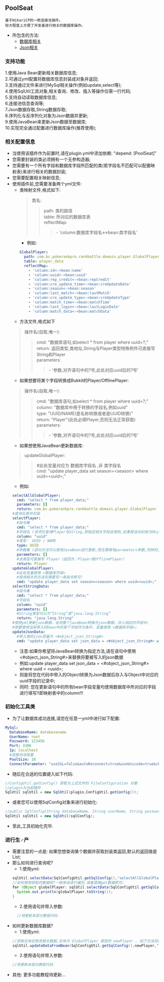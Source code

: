 ## PoolSeat<br>
    基于HikariCP的一款连接池插件。
    较大程度上方便了开发者进行相关的数据库操作。

* 所包含的方法:<br>
    * [数据库相关](https://github.com/BlackCraft529/PoolSeat/blob/master/src/main/java/com/bc/poolseat/domain/operation/SqlUtilInterface.java)
    * [Json相关](https://github.com/BlackCraft529/PoolSeat/blob/master/src/main/java/com/bc/poolseat/domain/operation/JsonUtilInterface.java)

### 支持功能<br>
1.使用Java Bean更新相关数据库信息;<br>
2.可通过yml配置将数据库信息封装成对象并返回;<br>
3.支持通过文件来进行MySql相关操作(例如update,select等);<br>
4.使用SqlUtil工具对象,相关查询、修改、插入等操作仅需一行代码;<br>
5.支持自动读取数据库信息;<br>
6.连接池信息查询等;<br>
7.Json数据存取,String数据存取;<br>
8.序列化与反序列化对象为Json数据并更新;<br>
9.使用JavaBean来更新Json数据至数据库;<br>
10.实现完全通过配置进行数据库操作(推荐使用);<br>

### 相关配置信息<br>
* 当使用该插件作为前置时,请在plugin.yml中添加依赖: "depend: [PoolSeat]"<br>
* 您需要封装的类必须拥有一个无参构造器;<br>
* 您需要有一个所有字段和数据库字段所匹配的类(若字段名不匹配可以配置映射表)来进行相关的数据封装;<br>
* 您需要配置相关映射信息;<br>
* 使用插件前,您需要准备两个yml文件: <br>
  * 类映射文件,格式如下:<br>
    >类名:<br>
    >>path: 类的路径<br>
    >>table: 所对应的数据库表<br>
    >>reflectMap:<br>
    >>>\- 'column:数据库字段名<->bean:类字段名'<br>
    * 例如:<br>
    ```yaml
    GlobalPlayer:
      path: com.bc.pokerankpro.rankbattle.domain.player.GlobalPlayer
      table: player_data
      reflectMap:
        - 'column:id<->bean:name'
        - 'column:uuid<->bean:uuid'
        - 'column:rep_credit<->bean:repCredit'
        - 'column:cre_update_time<->bean:creUpdateDate'
        - 'column:season<->bean:season'
        - 'column:last_match<->bean:lastMatch'
        - 'column:cre_update_type<->bean:creUpdateType'
        - 'column:match_time<->bean:matchTime'
        - 'column:last_login<->bean:lastLoginDate'
        - 'column:match_data<->bean:matchData'
    ```
  * 方法文件,格式如下
  >操作名(自取,唯一):<br>
  >>cmd: "数据库语句,如select * from player where uuid=?;"<br>
  >>return: 返回类型,类地址,String与Player类型特殊例外可直接写String和Player<br>
  >>parameters:<br>
  >>>\- '参数,对齐语句中的?号,此处对应uuid后的?号'<br>
  * 如果想要将某个字段转换成Bukkit的Player/OfflinePlayer:<br>
  >操作名(自取,唯一):<br>
  >>cmd: "数据库语句,如select * from player where uuid=?;"<br>
  >>column: "数据库中用于转换的字段名,例如uuid"<br>
  >>type: "UUID/NAME(是名称转换或者是UUID转换)"<br>
  >>return: "Player"(此处必填Player,否则无法正常获取)<br>
  >>parameters:<br>
  >>>\- '参数,对齐语句中的?号,此处对应uuid后的?号'<br>
  * 如果想使用JavaBean更新数据库:<br>
  >updateGlobalPlayer:<br>
  >>#此处变量对应为 数据库字段名 ,非 类字段名<br>
  >>cmd: "update player_data set season=\<season> where uuid=\<uuid>;"<br>
    * 例如:<br>
    ```yaml
    selectAllGlobalPlayer:
      cmd: "select * from player_data;"
      parameters: []
      return: com.bc.pokerankpro.rankbattle.domain.player.GlobalPlayer
    #查询玩家并封装
    selectPlayer:
      #指令集
      cmd: "select * from player_data;"
      #字段名 (该项仅查询Player与String,即指定相关字段会用到,如果是自动封装为Object,则无需填写)
      column: "uuid"
      #类型： UUID / NAME
      type: UUID
      #参数集 (部分方法可以使用JavaBean进行更新,而无需填写parameters参数,同样的,参数对应cmd中的?号)
      parameters: []
      #该类型可直接写 Player（返回为：Player或OfflinePlayer）
      return: Player
    updateGlobalPlayer:
      #此处变量使用 <数据库字段> 
      #查询相关的方法仅需要写一条指令即可!
      cmd: "update player_data set season=<season> where uuid=<uuid>;"
    selectStringData:
      #指令集
      cmd: "select * from player_data;"
      #字段名
      column: "uuid"
      parameters: []
      #String类型可以为“String”或“java.lang.String”
      return: "java.lang.String"
    #使用yml更新json数据，会将整个javaBean转换为json数据，存入相应的字段中;
    #想要使用当前带入的bean中的某个字段作为条件，变量使用 <数据库字段>;
    updateJsonData:
      #带入类的json变量为 <#object_json_String#>
      cmd: "update player_data set json_data = <#object_json_String#> where uuid = <uuid>;"
    ```
  * 注意:如果你希望将JavaBean转换为指定方法,请在语句中使用\<#object_json_String#>来替换将要被写入的json数据<br>
  * 例如:update player_data set json_data = \<#object_json_String#> where uuid = \<uuid>;<br>
  * 则是将您在代码中带入的Object转换为Json数据后存入与Object中对应的uuid字段的记录中;<br>
  * 同时: 您在更新语句中的所有bean字段变量均使用数据库中所对应的字段进行填写!!即映射表中的column!!!<br>
### 初始化工具类<br>
* 为了让数据库成功连接,请您在任意一yml中进行如下配置:<br>
```yaml
MySql:
  DatabaseName: databasename
  UserName: root
  Password: 123456
  Port: 3306
  Ip: localhost
  #连接池池容量
  PoolSize: 10
  ConnectParameter: "useSSL=false&autoReconnect=true&useUnicode=true&characterEncoding=UTF-8&zeroDateTimeBehavior=convertToNull"
```
* 随后在合适的位置键入如下代码:<br>
```java
//ConfigUtil.getConfig() 获取为上述文件的 FileConfiguration 对象
//plugin为当前插件
SqlUtil sqlUtil = new SqlUtil(plugin,ConfigUtil.getConfig());
```
* 或者您可以使用SqlConfig对象来进行初始化:<br>
```java
//public SqlConfig(String databaseName, String userName, String password, String ip, String port, int poolSize, String connectParameter);
SqlUtil sqlUtil = new SqlUtil(sqlConfig);
```
* 至此,工具初始化完毕.<br>

### 进行生♂产<br>
* 需要注意的一点是: 如果您想查询某个数据并获取封装类返回,默认的返回值是List<Object>;<br>
* 那么如何进行查询呢?<br>
  * 1.使用yml:<br>
  ```java
  sqlUtil.selectData(SqlConfigUtil.getSqlConfig(),"selectAllGlobalPlayer");
  //如何使用获取的数据呢?一般来说进行遍历,或者直接get数据即可;
  for (Object globalPlayer: sqlUtil.selectData(SqlConfigUtil.getSqlConfig(),"selectAllGlobalPlayer")){
    System.out.println(globalPlayer.toString());
  }
  ```
  * 2.使用语句并带入参数:<br>
  ```java
    //待更新本部分教程代码
  ```
* 如何更新数据库数据?<br>
  * 1.使用yml:<br>
  ```java
  //获取实体后修改相关数据,实体为 GlobalPlayer 类型的 newPlayer , 如下方法将返回受影响条数
  sqlUtil.updateDataFromBean(SqlConfigUtil.getSqlConfig(),newPlayer,"updateGlobalPlayer");
  ```
  * 2.使用语句并带入参数:<br>
  ```java
  //待更新本部分教程代码
  ```
* 其他: 更多功能教程待更新...<br>
